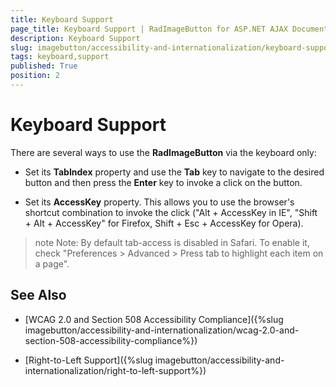 ```yaml
---
title: Keyboard Support
page_title: Keyboard Support | RadImageButton for ASP.NET AJAX Documentation
description: Keyboard Support
slug: imagebutton/accessibility-and-internationalization/keyboard-support
tags: keyboard,support
published: True
position: 2
---
```


# Keyboard Support

There are several ways to use the **RadImageButton** via the keyboard only:

* Set its **TabIndex** property and use the **Tab** key to navigate to the desired button and then press the **Enter** key to invoke a click on the button.

* Set its **AccessKey** property. This allows you to use the browser's shortcut combination to invoke the click ("Alt + AccessKey in IE", "Shift + Alt + AccessKey" for Firefox, Shift + Esc + AccessKey for Opera).

>note Note: By default tab-access is disabled in Safari. To enable it, check "Preferences > Advanced > Press tab to highlight each item on a page".

## See Also

 * [WCAG 2.0 and Section 508 Accessibility Compliance]({%slug imagebutton/accessibility-and-internationalization/wcag-2.0-and-section-508-accessibility-compliance%})

 * [Right-to-Left Support]({%slug imagebutton/accessibility-and-internationalization/right-to-left-support%})
